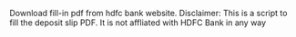 Download fill-in pdf from hdfc bank website.
Disclaimer: This is a script to fill the deposit slip PDF. It is not affliated with HDFC Bank in any way
